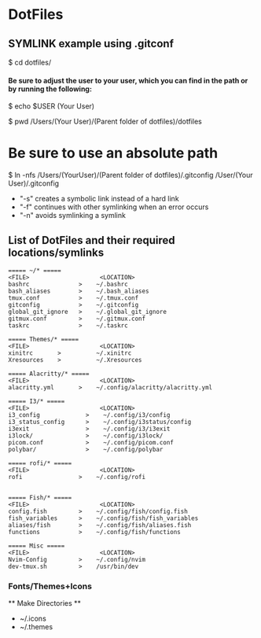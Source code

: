 # DotFiles

## SYMLINK example using .gitconf

$ cd dotfiles/

#### Be sure to adjust the user to your user, which you can find in the path or by running the following:

$ echo $USER
(Your User)

$ pwd
/Users/(Your User)/(Parent folder of dotfiles)/dotfiles

# Be sure to use an absolute path

$ ln -nfs /Users/(YourUser)/(Parent folder of dotfiles)/.gitconfig /User/(Your User)/.gitconfig

- "-s" creates a symbolic link instead of a hard link
- "-f" continues with other symlinking when an error occurs
- "-n" avoids symlinking a symlink

## List of DotFiles and their required locations/symlinks

```
===== ~/* =====
<FILE>                    <LOCATION>
bashrc              >    ~/.bashrc
bash_aliases        >    ~/.bash_aliases
tmux.conf           >    ~/.tmux.conf
gitconfig           >    ~/.gitconfig
global_git_ignore   >    ~/.global_git_ignore
gitmux.conf         >    ~/.gitmux.conf
taskrc              >    ~/.taskrc
```

```
===== Themes/* =====
<FILE>                    <LOCATION>
xinitrc       >          ~/.xinitrc
Xresources    >          ~/.Xresources

```

```
===== Alacritty/* =====
<FILE>                    <LOCATION>
alacritty.yml       >    ~/.config/alacritty/alacritty.yml
```

```
===== I3/* =====
<FILE>                    <LOCATION>
i3_config             >    ~/.config/i3/config
i3_status_config      >    ~/.config/i3status/config
i3exit                >    ~/.config/i3/i3exit
i3lock/               >    ~/.config/i3lock/
picom.conf            >    ~/.config/picom.conf
polybar/              >    ~/.config/polybar
```

```
===== rofi/* =====
<FILE>                    <LOCATION>
rofi                >    ~/.config/rofi


```

```
===== Fish/* =====
<FILE>                    <LOCATION>
config.fish         >    ~/.config/fish/config.fish
fish_variables      >    ~/.config/fish/fish_variables
aliases/fish        >    ~/.config/fish/aliases.fish
functions 	        >    ~/.config/fish/functions
```

```
===== Misc =====
<FILE>                    <LOCATION>
Nvim-Config	        >    ~/.config/nvim
dev-tmux.sh         >    /usr/bin/dev
```

### Fonts/Themes+Icons

** Make Directories **

- ~/.icons
- ~/.themes
